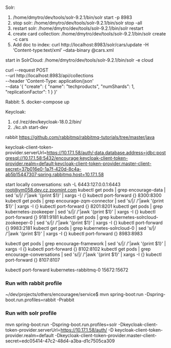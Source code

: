 
Solr:
1. /home/dmytro/dev/tools/solr-9.2.1/bin/solr start -p 8983
2. stop solr:
   /home/dmytro/dev/tools/solr-9.2.1/bin/solr stop -all
3. restart solr:
   /home/dmytro/dev/tools/solr-9.2.1/bin/solr restart
4. create card collection:
   /home/dmytro/dev/tools/solr-9.2.1/bin/solr create -c cars
5. Add doc to index:
   curl http://localhost:8983/solr/cars/update -H ‘Content-type:text/xml’ –data-binary @cars.xml

start in SolrCloud:
/home/dmytro/dev/tools/solr-9.2.1/bin/solr -e cloud

curl --request POST \
--url http://localhost:8983/api/collections \
--header 'Content-Type: application/json' \
--data '{
"create": {
"name": "techproducts",
"numShards": 1,
"replicationFactor": 1
}
}'

Rabbit:
5. docker-compose up

Keycloak:
1. cd /rez/dev/keycloak-18.0.2/bin/
2. ./kc.sh start-dev



rabbit
https://github.com/rabbitmq/rabbitmq-tutorials/tree/master/java

keycloak-client-token-provider.serverUrl=https://10.17.1.58/auth/;data.database.address=jdbc:postgresql://10.17.1.58:5432/encourage;keycloak-client-token-provider.realm=default;keycloak-client-token-provider.master-client-secret=37b016e0-1a7f-420d-8c4a-ab5b15447307;spring.rabbitmq.host=10.17.1.58


start locally conversations:
ssh -L 6443:127.0.0.1:6443 root@vm058.dev.cz.zoomint.com
kubectl get pods | grep encourage-data | sed 's/\|/ /'|awk '{print $1}' | xargs -I {} kubectl port-forward {} 8300:8300
kubectl get pods | grep encourage-zqm-connector | sed 's/\|/ /'|awk '{print $1}' | xargs -I {} kubectl port-forward {} 8201:8201
kubectl get pods | grep kubernetes-zookeeper | sed 's/\|/ /'|awk '{print $1}' | xargs -I {} kubectl port-forward {} 9181:9181
kubectl get pods | grep kubernetes-solrcloud-zookeeper-0 | sed 's/\|/ /'|awk '{print $1}' | xargs -I {} kubectl port-forward {} 9983:2181
kubectl get pods | grep kubernetes-solrcloud-0 | sed 's/\|/ /'|awk '{print $1}' | xargs -I {} kubectl port-forward {} 8983:8983

kubectl get pods | grep encourage-framework | sed 's/\|/ /'|awk '{print $1}' | xargs -I {} kubectl port-forward {} 8102:8102
kubectl get pods | grep encourage-conversations | sed 's/\|/ /'|awk '{print $1}' | xargs -I {} kubectl port-forward {} 8107:8107

kubectl port-forward kubernetes-rabbitmq-0 15672:15672

### Run with rabbit profile
~/dev/projects/others/encouragee/service$ 
mvn spring-boot:run -Dspring-boot.run.profiles=rabbit -Prabbit

### Run with solr profile
mvn spring-boot:run -Dspring-boot.run.profiles=solr -Dkeycloak-client-token-provider.serverUrl=https://10.17.1.58/auth/ -D keycloak-client-token-provider.realm=default -Dkeycloak-client-token-provider.master-client-secret=edc05414-47c2-48d4-a3ba-d1c7505ca309
